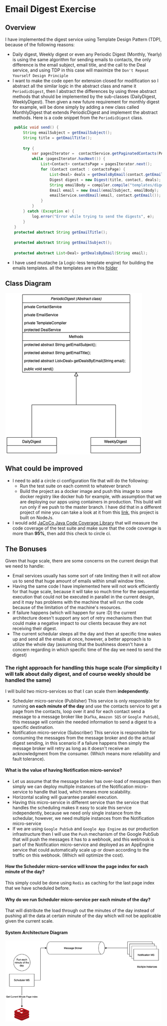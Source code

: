 # Email Digest Exercise
## Overview
I have implemented the digest service using Template Design Pattern (TDP), because of the following reasons:
- Daily digest, Weekly digest or even any Periodic Digest (Monthly, Yearly) is using the same algorithm for sending emails to contacts, the only difference is the email subject, email title, and the call to the Deal service, and using TDP in this case will maximize the `Don't Repeat Yourself Design Principle`
- I want to make the code open for extension closed for modification so I abstract all the similar logic in the abstract class and name it `PeriodicDigest`, then I abstract the differences by using three abstract methods that should be implemented by the sub-classes (DailyDigest, WeeklyDigest).
Then given a new future requirement for monthly digest for example, will be done simply by adding a new class called MonthlyDigest that extends PeriodicDigest and implement the abstract methods.
Here is a code snippet from the `PeriodicDigest` class.
```Java
    public void send() {
        String emailSubject = getEmailSubject();
        String title = getEmailTitle();

        try {
            var pagesIterator =  contactService.getPaginatedContacts(PAGE_SIZE);
            while (pagesIterator.hasNext()) {
                List<Contact> contactsPage = pagesIterator.next();
                for (Contact contact : contactsPage) {
                    List<Deal> deals = getDealsByEmail(contact.getEmail());
                    Digest digest = new Digest(title, contact, deals);
                    String emailBody = compiler.compile("templates/digest.mustache", digest);
                    Email email = new Email(emailSubject, emailBody);
                    emailService.sendEmail(email, contact.getEmail());
                }
            }
        } catch (Exception e) {
            log.error("Error while trying to send the digests", e);
        }
    }
    protected abstract String getEmailTitle();

    protected abstract String getEmailSubject();

    protected abstract List<Deal> getDealsByEmail(String email);
```
- I have used mustache (a Logic-less template engine) for building the emails templates. all the templates are in this [folder](./src/main/resources/templates)
## Class Diagram
![](./attachments/ClassDigram.png)


## What could be improved
- I need to add a circle ci configuration file that will do the following:
  - Run the test suite on each commit to whatever branch
  - Build the project as a docker image and push this image to some docker registry like docker hub for example, with assumption that we are deploying our apps using containers in production. This build will run only if we push to the master branch. I have did that in a different project of mine you can take a look at it from this [link](https://github.com/Motaz-Al-Zoubi/auth-microservice), this project is built on NodeJs.
- I would add [JaCoCo Java Code Coverage Library](https://www.eclemma.org/jacoco/) that will measure the code coverage of the test suite and make sure that the code coverage is more than **95%**, then add this check to circle ci.

## The Bonuses

Given that huge scale, there are some concerns on the current design that we need to handle:
- Email services usually has some sort of rate limiting then it will not allow us to send that huge amount of emails within small window time.
- Having the same code I have implemented here will not work efficiently for that huge scale, because it will take so much time for the sequential execution that could not be executed in parallel in the current design, and it may has problems with the machine that will run the code because of the limitation of the machine's resources.
- If failure happens (which will happen for sure :D) the current architecture doesn't support any sort of retry mechanisms then that could make a negative impact to our clients because they are not receiving their digest.
- The current schedular sleeps all the day and then at specific time wakes up and send all the emails at once, however, a better approach is to utilize the whole day (assuming that the bushiness doesn't have a concern regarding in which specific time of the day we need to send the digest)

### The right approach for handling this huge scale (For simplicity I will talk about daily digest, and of course weekly should be handled the same)
I will build two micro-services so that I can scale them **independently**.
- Scheduler micro-service (Publisher)
  This service is only responsible for running **on each minute of the day** and use the contacts service to get a page from the contacts, loop over it and for each contact send a message to a message broker like (`Kafka`, `Amazon SQS` or `Google PubSub`), this message will contain the needed information to send a digest to a specific destination.
- Notification micro-service (Subscriber)
  This service is responsible for consuming the messages from the message broker and do the actual digest sending, in this scenario if a failure happens then simply the message broker will retry as long as it doesn't receive an acknowledgment from the consumer. (Which means more reliability and fault tolerance).

#### What is the value of having Notification micro-service?
- Let us assume that the message broker has over-load of messages then simply we can deploy multiple instances of the Notification micro-service to handle that load, which means more scalability.
- Horizontal scaling will guarantee parallel execution.
- Having this micro-service in different service than the service that handles the scheduling makes it easy to scale this service independently, because we need only single instance from the schedular, however, we need multiple instances from the Notification micro-service
- If we are using `Google PubSub` and `Google App Engine` as our production infrastructure then I will use the `Push` mechanism of the Google PubSub that will push the messages it has to a webhook, and this webhook is part of the Notification micro-service and deployed as an AppEngine service that could automatically scale up or down according to the traffic on this webhook. (Which will optimize the cost).

#### How the Scheduler micro-service will know the page index for each minute of the day?
This simply could be done using `Redis` as caching for the last page index that we have scheduled before.

#### Why do we run Scheduler micro-service per each minute of the day?
That will distribute the load through out the minutes of the day instead of pushing all the data at certain minute of the day which will not be applicable given the current scale.

#### System Architecture Diagram
![](./attachments/Scalable%20System%20Design.png)
